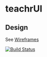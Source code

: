 # teachrUI

## Design
See [Wireframes](https://github.com/Discovery-VSTS/teacherui/tree/master/Wireframes)

[![Build Status](https://travis-ci.org/Discovery-VSTS/teacherui.svg?branch=master)](https://travis-ci.org/Discovery-VSTS/teacherui)
